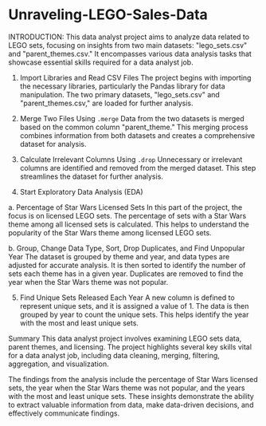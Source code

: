 # Unraveling-LEGO-Sales-Data
INTRODUCTION:
This data analyst project aims to analyze data related to LEGO sets, focusing on insights from two main datasets: "lego_sets.csv" and "parent_themes.csv." It encompasses various data analysis tasks that showcase essential skills required for a data analyst job.

1. Import Libraries and Read CSV Files
The project begins with importing the necessary libraries, particularly the Pandas library for data manipulation. The two primary datasets, "lego_sets.csv" and "parent_themes.csv," are loaded for further analysis.

2. Merge Two Files Using `.merge`
Data from the two datasets is merged based on the common column "parent_theme." This merging process combines information from both datasets and creates a comprehensive dataset for analysis.

3. Calculate Irrelevant Columns Using `.drop`
Unnecessary or irrelevant columns are identified and removed from the merged dataset. This step streamlines the dataset for further analysis.

4. Start Exploratory Data Analysis (EDA)

a. Percentage of Star Wars Licensed Sets
In this part of the project, the focus is on licensed LEGO sets. The percentage of sets with a Star Wars theme among all licensed sets is calculated. This helps to understand the popularity of the Star Wars theme among licensed LEGO sets.

b. Group, Change Data Type, Sort, Drop Duplicates, and Find Unpopular Year
The dataset is grouped by theme and year, and data types are adjusted for accurate analysis. It is then sorted to identify the number of sets each theme has in a given year. Duplicates are removed to find the year when the Star Wars theme was not popular.

5. Find Unique Sets Released Each Year
A new column is defined to represent unique sets, and it is assigned a value of 1. The data is then grouped by year to count the unique sets. This helps identify the year with the most and least unique sets.

Summary
This data analyst project involves examining LEGO sets data, parent themes, and licensing. The project highlights several key skills vital for a data analyst job, including data cleaning, merging, filtering, aggregation, and visualization.

The findings from the analysis include the percentage of Star Wars licensed sets, the year when the Star Wars theme was not popular, and the years with the most and least unique sets. These insights demonstrate the ability to extract valuable information from data, make data-driven decisions, and effectively communicate findings.
